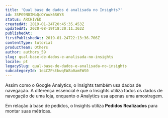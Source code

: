 ```yaml
---
title: 'Qual base de dados é analisada no Insights?'
id: 3SPG9N0IMoQcOYouk6S6Y8
status: ARCHIVED
createdAt: 2019-01-24T20:45:35.453Z
updatedAt: 2020-08-19T18:20:11.362Z
publishedAt: 
firstPublishedAt: 2019-01-24T22:13:36.706Z
contentType: tutorial
productTeam: Others
author: authors_59
slug: qual-base-de-dados-e-analisada-no-insights
locale: pt
legacySlug: qual-base-de-dados-e-analisada-no-insights
subcategoryId: 1e4CZPstbwqEW8a0amEWS0
---
```


Assim como o Google Analytics, o Insights também usa dados de navegação. A diferença essencial é que o Insights utiliza todos os dados de navegação de uma loja, enquanto o Analytics usa apenas uma amostragem.

Em relação à base de pedidos, o Insights utiliza __Pedidos Realizados__ para montar suas métricas.
